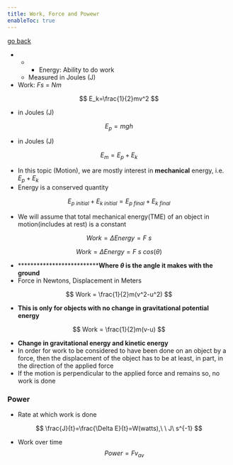 ```yaml
---
title: Work, Force and Powewr
enableToc: true
---
```


[go back](Subjects/Physics.md)

- -   -   Energy: Ability to do work
    -   Measured in Joules (J)
-   Work: $Fs$ = $Nm$

$$ E_k=\frac{1}{2}mv^2 $$

-   in Joules (J)

$$ E_p=mgh $$

-   in Joules (J)

$$ E_m=E_p+E_k $$

-   In this topic (Motion), we are mostly interest in ********************mechanical******************** energy, i.e. $E_p+E_k$
-   Energy is a conserved quantity

$$ E_{p\ initial}+E_{k\ initial}=E_{p\ final}+E_{k\ final} $$

-   We will assume that total mechanical energy(TME) of an object in motion(includes at rest) is a constant

$$ Work=\Delta Energy=F\ s $$

$$ Work=\Delta Energy=F\ s\ cos(\theta) $$

-   ****************************Where $\theta$ is the angle it makes with the ground**
-   Force in Newtons, Displacement in Meters

$$ Work = \frac{1}{2}m(v^2-u^2) $$

-   ************************************This is only for objects with no change in gravitational potential energy************************************

$$ Work = \frac{1}{2}m(v-u) $$

-   **Change in gravitational energy and kinetic energy**
-   In order for work to be considered to have been done on an object by a force, then the displacement of the object has to be at least, in part, in the direction of the applied force
-   If the motion is perpendicular to the applied force and remains so, no work is done

### Power

-   Rate at which work is done

$$ \frac{J}{t}=\frac{\Delta E}{t}=W(watts),\ \ J\ s^{-1} $$

-   Work over time$$Power =Fv_{av}$$